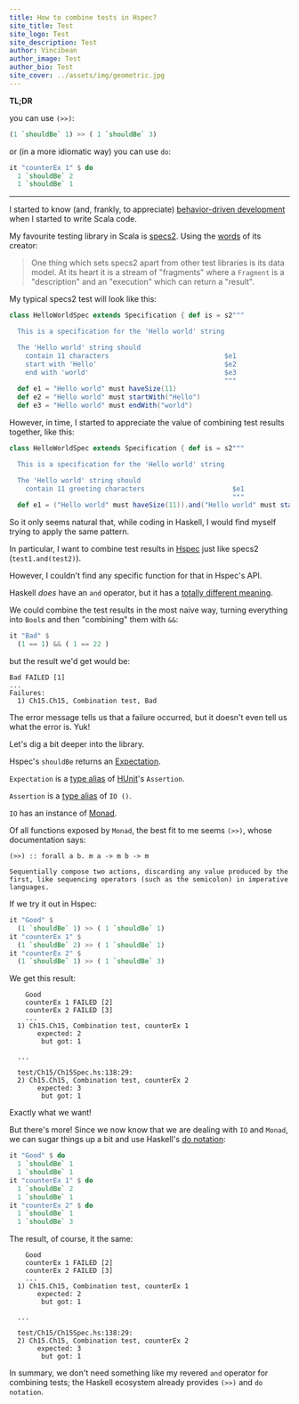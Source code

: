 ```yaml
---
title: How to combine tests in Hspec? 
site_title: Test
site_logo: Test
site_description: Test
author: Vincibean
author_image: Test
author_bio: Test
site_cover: ../assets/img/geometric.jpg
---
```


**TL;DR**

you can use `(>>)`:
```haskell
(1 `shouldBe` 1) >> ( 1 `shouldBe` 3)
```

or (in a more idiomatic way) you can use `do`:
```haskell
it "counterEx 1" $ do
  1 `shouldBe` 2
  1 `shouldBe` 1
```

---

I started to know (and, frankly, to appreciate) [behavior-driven development](https://en.wikipedia.org/wiki/Behavior-driven_development) when I started to write Scala code.

My favourite testing library in Scala is [specs2](https://etorreborre.github.io/specs2/). Using the [words](https://medium.com/@etorreborre_99063/becoming-reasonable-361d7f674ee0) of its creator: 
> One thing which sets specs2 apart from other test libraries is its data model. At its heart it is a stream of "fragments" where a `Fragment` is a "description" and an "execution" which can return a "result".

My typical specs2 test will look like this:
```scala
class HelloWorldSpec extends Specification { def is = s2"""

  This is a specification for the 'Hello world' string

  The 'Hello world' string should
    contain 11 characters                             $e1
    start with 'Hello'                                $e2
    end with 'world'                                  $e3
                                                      """
  def e1 = "Hello world" must haveSize(11)
  def e2 = "Hello world" must startWith("Hello")
  def e3 = "Hello world" must endWith("world")
```

However, in time, I started to appreciate the value of combining test results together, like this:
```scala
class HelloWorldSpec extends Specification { def is = s2"""

  This is a specification for the 'Hello world' string

  The 'Hello world' string should
    contain 11 greeting characters                      $e1
                                                        """
  def e1 = ("Hello world" must haveSize(11)).and("Hello world" must startWith("Hello"))
```

So it only seems natural that, while coding in Haskell, I would find myself trying to apply the same pattern. 

In particular, I want to combine test results in [Hspec](https://hspec.github.io/) just like specs2 (`test1.and(test2)`).

However, I couldn't find any specific function for that in Hspec's API.

Haskell _does_ have an `and` operator, but it has a [totally different meaning](https://hackage.haskell.org/package/base-4.14.0.0/docs/Prelude.html#v:and).

We could combine the test results in the most naive way, turning everything into `Bool`s and then "combining" them with `&&`:
```haskell
it "Bad" $ 
  (1 == 1) && ( 1 == 22 )
```
but the result we'd get would be:
```
Bad FAILED [1]
...
Failures:
  1) Ch15.Ch15, Combination test, Bad
```
The error message tells us that a failure occurred, but it doesn't even tell us what the error is. Yuk!

Let's dig a bit deeper into the library.

Hspec's `shouldBe` returns an [Expectation](https://hackage.haskell.org/package/hspec-expectations-0.8.2/docs/Test-Hspec-Expectations.html#v:shouldBe). 

`Expectation` is a [type alias](https://hackage.haskell.org/package/hspec-expectations-0.8.2/docs/Test-Hspec-Expectations.html#t:Expectation) of [HUnit](https://hackage.haskell.org/package/HUnit)'s `Assertion`.

`Assertion` is a [type alias](https://hackage.haskell.org/package/HUnit-1.5.0.0/docs/Test-HUnit-Lang.html#t:Assertion) of `IO ()`.

`IO` has an instance of [Monad](https://hackage.haskell.org/package/base-4.9.0.0/docs/Control-Monad.html#t:Monad).

Of all functions exposed by `Monad`, the best fit to me seems `(>>)`, whose documentation says:
```
(>>) :: forall a b. m a -> m b -> m

Sequentially compose two actions, discarding any value produced by the first, like sequencing operators (such as the semicolon) in imperative languages.
```
If we try it out in Hspec:
```haskell
it "Good" $ 
  (1 `shouldBe` 1) >> ( 1 `shouldBe` 1)
it "counterEx 1" $ 
  (1 `shouldBe` 2) >> ( 1 `shouldBe` 1)
it "counterEx 2" $ 
  (1 `shouldBe` 1) >> ( 1 `shouldBe` 3)
```
We get this result:
```
    Good
    counterEx 1 FAILED [2]
    counterEx 2 FAILED [3]
    ...
  1) Ch15.Ch15, Combination test, counterEx 1
       expected: 2
        but got: 1

  ...

  test/Ch15/Ch15Spec.hs:138:29: 
  2) Ch15.Ch15, Combination test, counterEx 2
       expected: 3
        but got: 1
```
Exactly what we want!

But there's more! Since we now know that we are dealing with `IO` and `Monad`, we can sugar things up a bit and use Haskell's [do notation](https://en.wikibooks.org/wiki/Haskell/do_notation):
```haskell
it "Good" $ do
  1 `shouldBe` 1
  1 `shouldBe` 1
it "counterEx 1" $ do
  1 `shouldBe` 2
  1 `shouldBe` 1
it "counterEx 2" $ do
  1 `shouldBe` 1
  1 `shouldBe` 3
```

The result, of course, it the same:
```
    Good
    counterEx 1 FAILED [2]
    counterEx 2 FAILED [3]
    ...
  1) Ch15.Ch15, Combination test, counterEx 1
       expected: 2
        but got: 1

  ...

  test/Ch15/Ch15Spec.hs:138:29: 
  2) Ch15.Ch15, Combination test, counterEx 2
       expected: 3
        but got: 1
```

In summary, we don't need something like my revered `and` operator for combining tests; the Haskell ecosystem already provides `(>>)` and `do notation`.